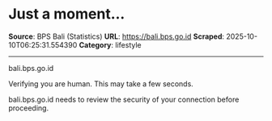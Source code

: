# Just a moment...

**Source**: BPS Bali (Statistics)
**URL**: https://bali.bps.go.id
**Scraped**: 2025-10-10T06:25:31.554390
**Category**: lifestyle

---

bali.bps.go.id

Verifying you are human. This may take a few seconds.

bali.bps.go.id needs to review the security of your connection before proceeding.
